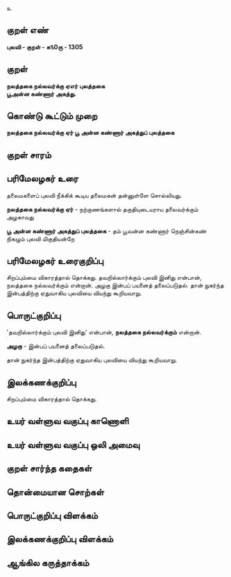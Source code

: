 உ

## குறள் எண் 

**புலவி - குறள் - க௩0ரு - 1305**

## குறள் 

**நலத்தகை நல்லவர்க்கு ஏஎர் புலத்தகை  
பூஅன்ன கண்ணார் அகத்து.** 

## கொண்டு கூட்டும் முறை

**நலத்தகை நல்லவர்க்கு ஏர் பூ அன்ன கண்ணார் அகத்துப் புலத்தகை**

## குறள் சாரம் 


## பரிமேலழகர் உரை

தலைமகளைப் புலவி நீக்கிக் கூடிய தலைமகன் தன்னுள்ளே சொல்லியது. 

**நலத்தகை நல்லவர்க்கு ஏர்** - நற்குணங்களால் தகுதியுடையராய தலைவர்க்கும் அழகாவது 

**பூ அன்ன கண்ணார் அகத்துப் புலத்தகை** - தம் பூவன்ன கண்ணார் நெஞ்சின்கண் நிகழும் புலவி மிகுதியன்றே

## பரிமேலழகர் உரைகுறிப்பு   

சிறப்பும்மை விகாரத்தால் தொக்கது. தவறில்லார்க்கும் புலவி இனிது என்பான், நலத்தகை நல்லவர்க்கும் என்றான். அழகு இன்பப் பயனைத் தலைப்படுதல். தான் நுகர்ந்த இன்பத்திற்கு ஏதுவாகிய புலவியை வியந்து கூறியவாறு.

## பொருட்குறிப்பு 

'தவறில்லார்க்கும் புலவி இனிது' என்பான், **நலத்தகை நல்லவர்க்கும்** என்றான். 

**அழகு** - இன்பப் பயனைத் தலைப்படுதல். 

தான் நுகர்ந்த இன்பத்திற்கு ஏதுவாகிய புலவியை வியந்து கூறியவாறு.

## இலக்கணக்குறிப்பு  

சிறப்பும்மை விகாரத்தால் தொக்கது.

## உயர் வள்ளுவ வகுப்பு காணொளி


## உயர் வள்ளுவ வகுப்பு ஒலி அமைவு 

 
## குறள் சார்ந்த கதைகள் 


## தொன்மையான சொற்கள்


## பொருட்குறிப்பு விளக்கம்


## இலக்கணக்குறிப்பு விளக்கம்


## ஆங்கில கருத்தாக்கம் 


